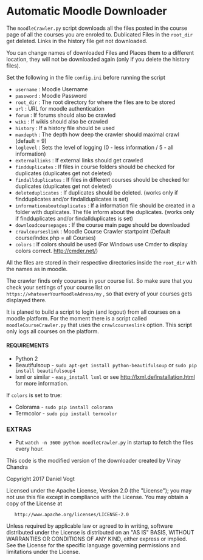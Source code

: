 # Automatic Moodle Downloader

The `moodleCrawler.py` script downloads all the files posted in the course page of all the courses you are enroled to.
Dublicated Files in the `root_dir` get deleted. Links in the history file get not downloaded.

You can change names of downloaded Files and Places them to a different location, they will not be downloaded again (only if you delete the history files).

Set the following in the file `config.ini` before running the script

- `username` : Moodle Username
- `password` : Moodle Password
- `root_dir` : The root directory for where the files are to be stored
- `url` : URL for moodle authentication
- `forum` : If forums should also be crawled
- `wiki` : If wikis should also be crawled
- `history` : If a history file should be used
- `maxdepth` : The depth how deep the crawler should maximal crawl (default = 9)
- `loglevel` : Sets the level of logging (0 - less information / 5 - all information)
- `externallinks` : If external links should get crawled
- `findduplicates` : If files in course folders should be checked for duplicates (duplicates get not deleted)
- `findallduplicates` : If files in different courses should be checked for duplicates (duplicates get not deleted)
- `deleteduplicates` : If duplicates should be deleted. (works only if findduplicates and/or findallduplicates is set) 
- `informationaboutduplicates` : If a information file should be created in a folder with duplicates. The file inform about the duplicates. (works only if findduplicates and/or findallduplicates is set) 
- `downloadcoursepages` : If the course main page should be downloaded
- `crawlcourseslink` : Moodle Course Crawler startpoint (Default course/index.php = all Courses) 
- `colors` : If colors should be used (For Windows use Cmder to display colors correct. http://cmder.net/)

All the files are stored in their respective directories inside the `root_dir` with the names as in moodle.

The crawler finds only coourses in your course list. So make sure that you check your settings of your course list on `https://whateverYourMoodleAdress/my` , so that every of your courses gets displayed there.

It is planed to build a script to login (and logout) from all courses on a moodle platform. For the moment there is a script called `moodleCourseCrawler.py` that uses the `crawlcourseslink` option. This script only logs all courses on the platform.


#### REQUIREMENTS

- Python 2
- Beautifulsoup - `sudo apt-get install python-beautifulsoup` or `sudo pip install beautifulsoup4`
- lxml or similar - `easy_install lxml` or see http://lxml.de/installation.html for more information.

If `colors` is set to true:
- Colorama - `sudo pip install colorama`
- Termcolor - `sudo pip install termcolor`

### EXTRAS

- Put `watch -n 3600 python moodleCrawler.py` in startup to fetch the files every hour.



This code is the modified version of the downloader created by Vinay Chandra



  Copyright 2017 Daniel Vogt

   Licensed under the Apache License, Version 2.0 (the "License");
   you may not use this file except in compliance with the License.
   You may obtain a copy of the License at

       http://www.apache.org/licenses/LICENSE-2.0

   Unless required by applicable law or agreed to in writing, software
   distributed under the License is distributed on an "AS IS" BASIS,
   WITHOUT WARRANTIES OR CONDITIONS OF ANY KIND, either express or implied.
   See the License for the specific language governing permissions and
   limitations under the License.

